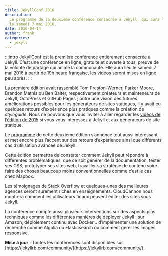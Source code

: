 ```yaml
---
title: JekyllConf 2016
description:
  Le programme de la deuxième conférence consacrée à Jekyll, qui aura lieu
  le samedi 7 mai 2016.
date: 2016-04-14
author: frank
categories:
  - jekyll
---
```

:::intro
[JekyllConf](https://jekyllconf.com/) est la première conférence
entièrement consacrée à Jekyll. C’est une conférence en ligne, gratuite et
ouverte à tous, preuve de la volonté de partage qui anime la communauté. Elle
aura lieu le samedi 7 mai 2016 à partir de 19h heure française, les vidéos
seront mises en ligne peu après.
:::

La première édition avait rassemblé Tom Preston-Werner, Parker Moore, Brandon
Mathis ou Ben Balter, respectivement créateurs et mainteneurs de Jekyll,
OctoPress et GitHub Pages ; outre une vision des futures améliorations possibles
pour les générateurs de sites statiques, il y avait eu quelques retours
d’expérience plus pratiques comme la création de _styleguide_. Nous ne pouvons
que vous inviter à aller regarder les
[vidéos de l’édition de 2015](https://jekyllconf.com/2015/) si vous vous
intéressez à Jekyll et aux générateurs de site statique.

Le [programme](https://jekyllconf.com/) de cette deuxième édition s’annonce tout
aussi intéressant et met encore plus l’accent sur des retours d’expérience ainsi
que différents cas d’utilisation avancée de Jekyll.

Cette édition permettra de constater comment Jekyll peut répondre à différentes
problématiques, que ce soit générer de la documentation, tester ses CSS,
prototyper ses sites web, travailler sa stratégie de contenu voire faire des
choses beaucoup moins conventionnelles comme c’est le cas chez Mapbox.

Les témoignages de Stack Overflow et quelques-unes des meilleures agences seront
surement riches en enseignements. CloudCannon nous montrera comment les
utilisateurs finaux peuvent éditer des sites sous Jekyll.

La conférence compte aussi plusieurs interventions sur des aspects plus
techniques comme les différentes manières de déployer Jekyll : sur Amazon,
déploiement continu avec Docker… d’implémenter une solution de recherche comme
Algolia ou Elasticsearch ou comment gérer les images responsive.

**Mise à jour** : Toutes les conférences sont disponibles sur
[https://jekyllrb.com/community/](https://jekyllrb.com/community/).

